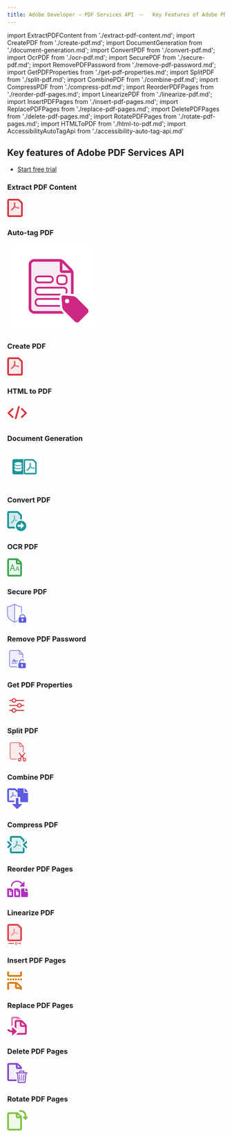 ```yaml
---
title: Adobe Developer — PDF Services API  —   Key Features of Adobe PDF Services API
---
```


import ExtractPDFContent from './extract-pdf-content.md';
import CreatePDF from './create-pdf.md';
import DocumentGeneration from './document-generation.md';
import ConvertPDF from './convert-pdf.md';
import OcrPDF from './ocr-pdf.md';
import SecurePDF from './secure-pdf.md';
import RemovePDFPassword from './remove-pdf-password.md';
import GetPDFProperties from './get-pdf-properties.md';
import SplitPDF from './split-pdf.md';
import CombinePDF from './combine-pdf.md';
import CompressPDF from './compress-pdf.md';
import ReorderPDFPages from './reorder-pdf-pages.md';
import LinearizePDF from './linearize-pdf.md';
import InsertPDFPages from './insert-pdf-pages.md';
import ReplacePDFPages from './replace-pdf-pages.md';
import DeletePDFPages from './delete-pdf-pages.md';
import RotatePDFPages from './rotate-pdf-pages.md';
import HTMLToPDF from './html-to-pdf.md';
import AccessibilityAutoTagApi from './accessibility-auto-tag-api.md'

<!-- Key Features of Adobe PDF Services API -->

<DCSummaryBlock slots="heading, buttons"  background="rgb(31, 42, 73)" buttonPositionRight className="key-features-code-block" />

## Key features of Adobe PDF Services API

- [Start free trial](https://acrobatservices.adobe.com/dc-integration-creation-app-cdn/main.html?api=pdf-services-api)

<TabsBlock orientation="vertical" slots="heading, image, content" repeat="19"  theme="dark" className='bgBlue code-block-0 key-features-code-block service-code-block tabBlockAlign' />

### Extract PDF Content

![EMPTY_ALT](../../images/s_createpdf_color_24.svg)

<ExtractPDFContent/>

### Auto-tag PDF

![EMPTY_ALT](../../images/autotagIcon.svg)

<AccessibilityAutoTagApi/>

### Create PDF

![EMPTY_ALT](../../images/s_createpdf_color_24.svg)

<CreatePDF/>

### HTML to PDF

![EMPTY_ALT](../../images/s_html-to-pdf.svg)

<HTMLToPDF/>

### Document Generation

![EMPTY_ALT](../../images/ic-dynamic-pdf-gen-40.svg)

<DocumentGeneration/>

### Convert PDF

![EMPTY_ALT](../../images/export_page.svg)

<ConvertPDF/>

### OCR PDF

![EMPTY_ALT](../../images/recognize_text.svg)

<OcrPDF/>

### Secure PDF

![EMPTY_ALT](../../images/s_protect_24.svg)

<SecurePDF/>

### Remove PDF Password

![EMPTY_ALT](../../images/s_unlock-pdf_22.svg)

<RemovePDFPassword/>

### Get PDF Properties

![EMPTY_ALT](../../images/s_properties_22.svg)

<GetPDFProperties/>

### Split PDF

![EMPTY_ALT](../../images/s_split-pdf_22.svg)

<SplitPDF/>

### Combine PDF

![EMPTY_ALT](../../images/s_combinefiles_color_24.svg)

<CombinePDF/>

### Compress PDF

![EMPTY_ALT](../../images/compress_pdf.svg)

<CompressPDF/>

### Reorder PDF Pages

![EMPTY_ALT](../../images/reorder_page.svg)

<ReorderPDFPages/>

### Linearize PDF

![EMPTY_ALT](../../images/linearize_pdf.svg)

<LinearizePDF/>

### Insert PDF Pages

![EMPTY_ALT](../../images/insert_page.svg)

<InsertPDFPages/>

### Replace PDF Pages

![EMPTY_ALT](../../images/replace_page.svg)

<ReplacePDFPages/>

### Delete PDF Pages

![EMPTY_ALT](../../images/delete_page.svg)

<DeletePDFPages/>

### Rotate PDF Pages

![EMPTY_ALT](../../images/rotate_page.svg)

<RotatePDFPages/>


